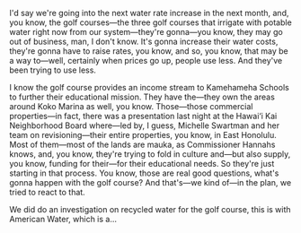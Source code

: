 I'd say we're going into the next water rate increase in the next month, and, you know, the golf courses—the three golf courses that irrigate with potable water right now from our system—they're gonna—you know, they may go out of business, man, I don't know. It's gonna increase their water costs, they're gonna have to raise rates, you know, and so, you know, that may be a way to—well, certainly when prices go up, people use less. And they've been trying to use less.

I know the golf course provides an income stream to Kamehameha Schools to further their educational mission. They have the—they own the areas around Koko Marina as well, you know. Those—those commercial properties—in fact, there was a presentation last night at the Hawai‘i Kai Neighborhood Board where—led by, I guess, Michelle Swartman and her team on revisioning—their entire properties, you know, in East Honolulu. Most of them—most of the lands are mauka, as Commissioner Hannahs knows, and, you know, they're trying to fold in culture and—but also supply, you know, funding for their—for their educational needs. So they're just starting in that process. You know, those are real good questions, what's gonna happen with the golf course? And that's—we kind of—in the plan, we tried to react to that.

We did do an investigation on recycled water for the golf course, this is with American Water, which is a...